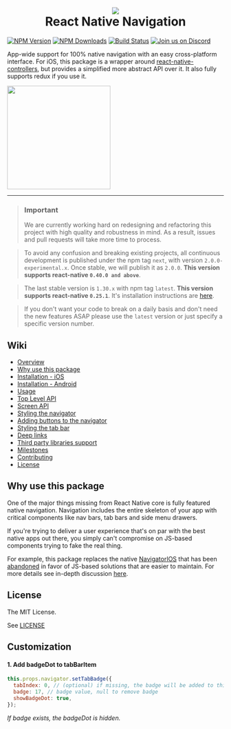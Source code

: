 
<h1 align="center">
  <img src="./logo.png"/><br>
  React Native Navigation
</h1>

[![NPM Version](https://img.shields.io/npm/v/react-native-navigation.svg?style=flat)](https://www.npmjs.com/package/react-native-navigation)
[![NPM Downloads](https://img.shields.io/npm/dm/react-native-navigation.svg?style=flat)](https://www.npmjs.com/package/react-native-navigation)
[![Build Status](https://travis-ci.org/wix/react-native-navigation.svg?branch=master)](https://travis-ci.org/wix/react-native-navigation)
[![Join us on Discord](https://img.shields.io/badge/discord-react--native--navigation-738bd7.svg?style=flat)](https://discord.gg/DhkZjq2)

App-wide support for 100% native navigation with an easy cross-platform interface. For iOS, this package is a wrapper around [react-native-controllers](https://github.com/wix/react-native-controllers), but provides a simplified more abstract API over it. It also fully supports redux if you use it.

<img src="https://github.com/wix/react-native/blob/master/src/videos/demo.gif?raw=true" width="240">

----

> ### Important
> We are currently working hard on redesigning and refactoring this project with high quality and robustness in mind. As a result, issues and pull requests will take more time to process.

> To avoid any confusion and breaking existing projects, all continuous development is published under the npm tag `next`, with version `2.0.0-experimental.x`. Once stable, we will publish it as `2.0.0`. **This version supports react-native `0.40.0 and above`**.

> The last stable version is `1.30.x` with npm tag `latest`. **This version supports react-native `0.25.1`**. It's installation instructions are [here](https://github.com/wix/react-native-navigation/blob/v1.x.x/README.md#installation---ios).

>If you don't want your code to break on a daily basis and don't need the new features ASAP please use the `latest` version or just specify a specific version number.

## Wiki

* [Overview](https://github.com/wix/react-native-navigation/wiki)
* [Why use this package](https://github.com/wix/react-native-navigation/wiki#why-use-this-package)
* [Installation - iOS](https://github.com/wix/react-native-navigation/wiki/Installation---iOS#installation---ios)
* [Installation - Android](https://github.com/wix/react-native-navigation/wiki/Installation---Android)
* [Usage](https://github.com/wix/react-native-navigation/wiki/Usage)
* [Top Level API](https://github.com/wix/react-native-navigation/wiki/Top-Level-API)
* [Screen API](https://github.com/wix/react-native-navigation/wiki/Screen-API)
* [Styling the navigator](https://github.com/wix/react-native-navigation/wiki/Styling-the-navigator)
* [Adding buttons to the navigator](https://github.com/wix/react-native-navigation/wiki/Adding-buttons-to-the-navigator)
* [Styling the tab bar](https://github.com/wix/react-native-navigation/wiki/Styling-the-tab-bar)
* [Deep links](https://github.com/wix/react-native-navigation/wiki/Deep-links)
* [Third party libraries support](https://github.com/wix/react-native-navigation/wiki/Third-party-libraries-support)
* [Milestones](https://github.com/wix/react-native-navigation/wiki/Milestones)
* [Contributing](https://github.com/wix/react-native-navigation/wiki/Contributing)
* [License](https://github.com/wix/react-native-navigation/wiki#license)

## Why use this package

One of the major things missing from React Native core is fully featured native navigation. Navigation includes the entire skeleton of your app with critical components like nav bars, tab bars and side menu drawers.

If you're trying to deliver a user experience that's on par with the best native apps out there, you simply can't compromise on JS-based components trying to fake the real thing.

For example, this package replaces the native [NavigatorIOS](https://facebook.github.io/react-native/docs/navigatorios.html) that has been [abandoned](https://facebook.github.io/react-native/docs/navigator-comparison.html) in favor of JS-based solutions that are easier to maintain. For more details see in-depth discussion [here](https://github.com/wix/react-native-controllers#why-do-we-need-this-package).


## License

The MIT License.

See [LICENSE](LICENSE)

## Customization

#### 1. Add badgeDot to tabBarItem

```javascript
this.props.navigator.setTabBadge({
  tabIndex: 0, // (optional) if missing, the badge will be added to this screen's tab
  badge: 17, // badge value, null to remove badge
  showBadgeDot: true,
});
```

*If badge exists, the badgeDot is hidden.*

